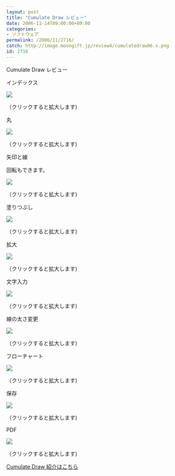 ```yaml
---
layout: post
title: "Cumulate Draw レビュー"
date: 2006-11-14T09:00:00+09:00
categories:
- ソフトウェア
permalink: /2006/11/2716/
catch: http://image.moongift.jp/review4/cumulatedraw06.s.png
id: 2716
---
```

Cumulate Draw レビュー  
<!--more-->

インデックス

  

[![](http://image.moongift.jp/review4/cumulatedraw01.s.png)](http://image.moongift.jp/review4/cumulatedraw01.png)  
  
（クリックすると拡大します)

  

丸

  

[![](http://image.moongift.jp/review4/cumulatedraw02.s.png)](http://image.moongift.jp/review4/cumulatedraw02.png)  
  
（クリックすると拡大します)

  

矢印と線

  

回転もできます。

  

[![](http://image.moongift.jp/review4/cumulatedraw03.s.png)](http://image.moongift.jp/review4/cumulatedraw03.png)  
  
（クリックすると拡大します)

  

塗りつぶし

  

[![](http://image.moongift.jp/review4/cumulatedraw04.s.png)](http://image.moongift.jp/review4/cumulatedraw04.png)  
  
（クリックすると拡大します)

  

拡大

  

[![](http://image.moongift.jp/review4/cumulatedraw05.s.png)](http://image.moongift.jp/review4/cumulatedraw05.png)  
  
（クリックすると拡大します)

  

文字入力

  

[![](http://image.moongift.jp/review4/cumulatedraw06.s.png)](http://image.moongift.jp/review4/cumulatedraw06.png)  
  
（クリックすると拡大します)

  

線の太さ変更

  

[![](http://image.moongift.jp/review4/cumulatedraw07.s.png)](http://image.moongift.jp/review4/cumulatedraw07.png)  
  
（クリックすると拡大します)

  

フローチャート

  

[![](http://image.moongift.jp/review4/cumulatedraw08.s.png)](http://image.moongift.jp/review4/cumulatedraw08.png)  
  
（クリックすると拡大します)

  

保存

  

[![](http://image.moongift.jp/review4/cumulatedraw09.s.png)](http://image.moongift.jp/review4/cumulatedraw09.png)  
  
（クリックすると拡大します)

  

PDF

  

[![](http://image.moongift.jp/review4/cumulatedraw10.s.png)](http://image.moongift.jp/review4/cumulatedraw10.png)  
  
（クリックすると拡大します)

  

[Cumulate Draw 紹介はこちら](http://oss.moongift.jp/intro/i-2715.html)

